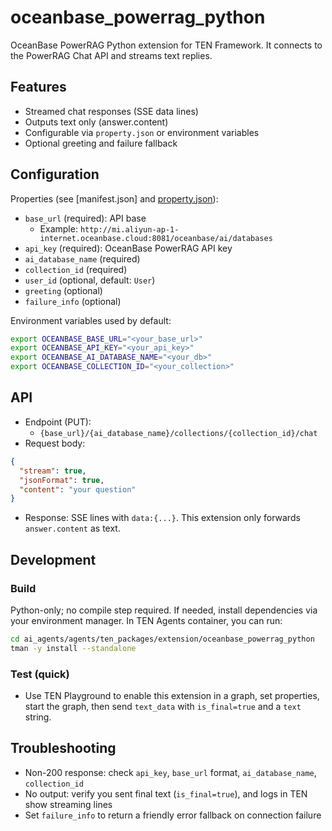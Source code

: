 # oceanbase_powerrag_python

OceanBase PowerRAG Python extension for TEN Framework. It connects to the PowerRAG Chat API and streams text replies.

## Features

- Streamed chat responses (SSE data lines)
- Outputs text only (answer.content)
- Configurable via `property.json` or environment variables
- Optional greeting and failure fallback

## Configuration

Properties (see [manifest.json] and [property.json](property.json)):

- `base_url` (required): API base
  - Example: `http://mi.aliyun-ap-1-internet.oceanbase.cloud:8081/oceanbase/ai/databases`
- `api_key` (required): OceanBase PowerRAG API key
- `ai_database_name` (required)
- `collection_id` (required)
- `user_id` (optional, default: `User`)
- `greeting` (optional)
- `failure_info` (optional)

Environment variables used by default:

```bash
export OCEANBASE_BASE_URL="<your_base_url>"
export OCEANBASE_API_KEY="<your_api_key>"
export OCEANBASE_AI_DATABASE_NAME="<your_db>"
export OCEANBASE_COLLECTION_ID="<your_collection>"
```

## API

- Endpoint (PUT):
  - `{base_url}/{ai_database_name}/collections/{collection_id}/chat`
- Request body:

```json
{
  "stream": true,
  "jsonFormat": true,
  "content": "your question"
}
```

- Response: SSE lines with `data:{...}`. This extension only forwards `answer.content` as text.

## Development

### Build

Python-only; no compile step required. If needed, install dependencies via your environment manager. In TEN Agents container, you can run:

```bash
cd ai_agents/agents/ten_packages/extension/oceanbase_powerrag_python
tman -y install --standalone
```

### Test (quick)

- Use TEN Playground to enable this extension in a graph, set properties, start the graph, then send `text_data` with `is_final=true` and a `text` string.

## Troubleshooting

- Non-200 response: check `api_key`, `base_url` format, `ai_database_name`, `collection_id`
- No output: verify you sent final text (`is_final=true`), and logs in TEN show streaming lines
- Set `failure_info` to return a friendly error fallback on connection failure
